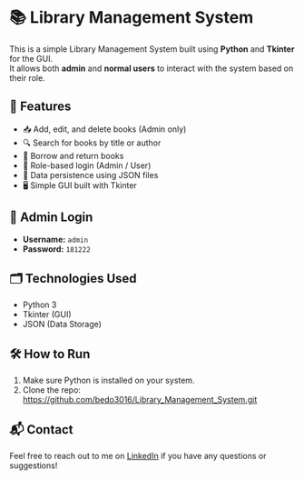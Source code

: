 # 📚 Library Management System

This is a simple Library Management System built using **Python** and **Tkinter** for the GUI.  
It allows both **admin** and **normal users** to interact with the system based on their role.

## 🔑 Features

- 📥 Add, edit, and delete books (Admin only)
- 🔍 Search for books by title or author
- 📖 Borrow and return books
- 👥 Role-based login (Admin / User)
- 💾 Data persistence using JSON files
- 🖥 Simple GUI built with Tkinter

## 👤 Admin Login
- **Username:** `admin`  
- **Password:** `181222`

## 🗂 Technologies Used

- Python 3
- Tkinter (GUI)
- JSON (Data Storage)

## 🛠 How to Run

1. Make sure Python is installed on your system.
2. Clone the repo: https://github.com/bedo3016/Library_Management_System.git

## 📬 Contact

Feel free to reach out to me on [LinkedIn](https://www.linkedin.com/in/abdelsalam-ayman-9aa54534a) if you have any questions or suggestions!
